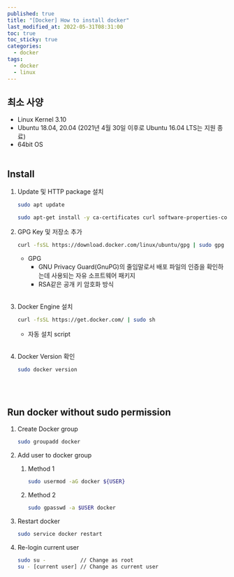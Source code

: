```yaml
---
published: true
title: "[Docker] How to install docker"
last_modified_at: 2022-05-31T08:31:00
toc: true
toc_sticky: true
categories:
  - docker
tags:
  - docker
  - linux
---
```


## 최소 사양
* Linux Kernel 3.10
* Ubuntu 18.04, 20.04 (2021년 4월 30일 이후로 Ubuntu 16.04 LTS는 지원 종료)
* 64bit OS
<br><br>

## Install
1. Update 및 HTTP package 설치
    ```sh 
    sudo apt update 
    ```
    ```sh
    sudo apt-get install -y ca-certificates curl software-properties-common gnupg lsb-release
    ```

2. GPG Key 및 저장소 추가
    ```sh
    curl -fsSL https://download.docker.com/linux/ubuntu/gpg | sudo gpg --dearmor -o /usr/share/keyrings/docker-archive-keyring.gpg
    ```
   - GPG
     - GNU Privacy Guard(GnuPG)의 줄임말로서 배포 파일의 인증을 확인하는데 사용되는 자유 소프트웨어 패키지
     - RSA같은 공개 키 암호화 방식<br><br>

3. Docker Engine 설치
    ```sh
    curl -fsSL https://get.docker.com/ | sudo sh
    ```
     - 자동 설치 script<br><br>
4. Docker Version 확인
    ```sh
    sudo docker version
    ```
    <br><br>


## Run docker without sudo permission
1. Create Docker group
    ```sh
    sudo groupadd docker
    ```

2. Add user to docker group
    1. Method 1
        ```sh
        sudo usermod -aG docker ${USER}
        ```
    2. Method 2
        ```sh
        sudo gpasswd -a $USER docker
        ```

3. Restart docker
    ```sh
    sudo service docker restart
    ```

4. Re-login current user
    ```sh
    sudo su -           // Change as root
    su - [current user] // Change as current user
    ```
    <br><br>